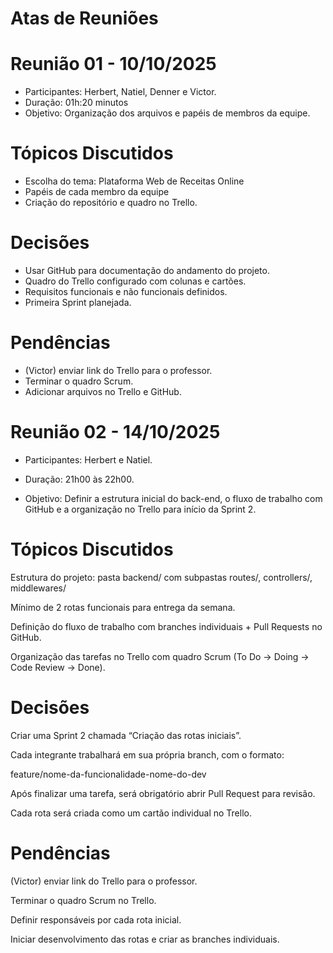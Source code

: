 # Atas de Reuniões

# Reunião 01 - 10/10/2025
* Participantes: Herbert, Natiel, Denner e Victor.
* Duração: 01h:20 minutos
* Objetivo: Organização dos arquivos e papéis de membros da equipe.

# Tópicos Discutidos
- Escolha do tema: Plataforma Web de Receitas Online
- Papéis de cada membro da equipe
- Criação do repositório e quadro no Trello.

# Decisões
- Usar GitHub para documentação do andamento do projeto.
- Quadro do Trello configurado com colunas e cartões. 
- Requisitos funcionais e não funcionais definidos. 
- Primeira Sprint planejada.

# Pendências
- (Victor) enviar link do Trello para o professor.
- Terminar o quadro Scrum.
- Adicionar arquivos no Trello e GitHub.



# Reunião 02 - 14/10/2025
* Participantes: Herbert e Natiel. 
* Duração: 21h00 às 22h00.

* Objetivo: Definir a estrutura inicial do back-end, o fluxo de trabalho com GitHub e a organização no Trello para início da Sprint 2.


# Tópicos Discutidos
Estrutura do projeto: pasta backend/ com subpastas routes/, controllers/, middlewares/

Mínimo de 2 rotas funcionais para entrega da semana.

Definição do fluxo de trabalho com branches individuais + Pull Requests no GitHub.

Organização das tarefas no Trello com quadro Scrum (To Do → Doing → Code Review → Done).


# Decisões
Criar uma Sprint 2 chamada “Criação das rotas iniciais”.

Cada integrante trabalhará em sua própria branch, com o formato:

feature/nome-da-funcionalidade-nome-do-dev

Após finalizar uma tarefa, será obrigatório abrir Pull Request para revisão.

Cada rota será criada como um cartão individual no Trello.


# Pendências
(Victor) enviar link do Trello para o professor.

Terminar o quadro Scrum no Trello.

Definir responsáveis por cada rota inicial.

Iniciar desenvolvimento das rotas e criar as branches individuais.
